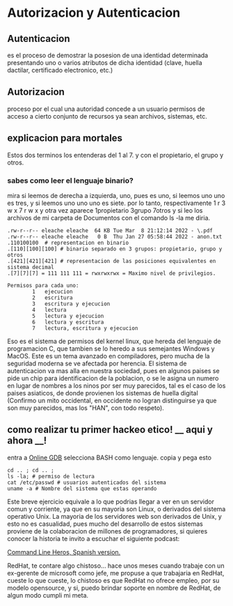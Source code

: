 # Autorizacion y Autenticacion

## Autenticacion
es el proceso de demostrar la posesion de una identidad determinada presentando uno o varios atributos de dicha identidad (clave, huella dactilar, certificado electronico, etc.)

## Autorizacion
proceso por el cual una autoridad concede a un usuario permisos de acceso a cierto conjunto de recursos ya sean archivos, sistemas, etc.

## explicacion para mortales
Estos dos terminos los entenderas del 1 al 7. 
y con el propietario, el grupo y otros.

### sabes como leer el lenguaje binario?
mira si leemos de derecha a izquierda, uno, pues es uno, si leemos uno uno es tres,  y si leemos uno uno uno es siete.
por lo tanto, respectivamente           1 r                           3  w  x                         7 r   w   x
y otra vez aparece                  1propietario                   3grupo                         7otros
y si leo los archivos de mi carpeta de Documentos con el comando ls -la
me diria.
```
.rw-r--r-- eleache eleache  64 KB Tue Mar  8 21:12:14 2022 - \.pdf
.rw-r--r-- eleache eleache   0 B  Thu Jan 27 05:58:44 2022 - anon.txt
.110100100  # representacion en binario
.[110][100][100] # binario separado en 3 grupos: propietario, grupo y otros
.[421][421][421] # representacion de las posiciones equivalentes en sistema decimal
.[7][7][7] = 111 111 111 = rwxrwxrwx = Maximo nivel de privilegios.

Permisos para cada uno:
        1   ejecucion 
        2   escritura
        3   escritura y ejecucion
        4   lectura
        5   lectura y ejecucion
        6   lectura y escritura
        7   lectura, escritura y ejecucion

```
Eso es el sistema de permisos del kernel linux, que hereda del lenguaje de programacion C, que tambien se lo heredo a sus semejantes Windows y MacOS. Este es un tema avanzado en compiladores, pero mucha de la seguridad moderna se ve afectada por herencia.
El sistema de autenticacion va mas alla en nuestra sociedad, pues en algunos paises se pide un chip para identificacion de la poblacion, o se le asigna un numero en lugar de nombres a los ninos por ser muy parecidos, tal es el caso de los paises asiaticos, de donde provienen los sistemas de huella digital (Confirmo un mito occidental, en occidente no logran distinguirse ya que son muy parecidos, mas los "HAN", con todo respeto).

## como realizar tu primer hackeo etico! __ aqui y ahora __!
entra a [Online GDB](https://www.onlinegdb.com/) 
selecciona BASH como lenguaje.
copia y pega esto
```
cd .. ; cd .. ; 
ls -la; # permiso de lectura
cat /etc/passwd # usuarios autenticados del sistema
uname -a # Nombre del sistema que estas operando
```
Este breve ejercicio equivale a lo que podrias llegar a ver en un servidor comun y corriente, ya que en su mayoria son Linux, o derivados del sistema operativo Unix. La mayoria de los servidores web son derivados de Unix, y esto no es casualidad, pues mucho del desarrollo de estos sistemas proviene de la colaboracion de millones de programadores, si quieres conocer la historia te invito a escuchar el siguiente podcast: 

[Command Line Heros, Spanish version.](https://www.redhat.com/es/command-line-heroes)

RedHat, te contare algo chistoso... hace unos meses cuando trabaje con un ex-gerente de microsoft como jefe, me propuse a que trabajaria en RedHat, cueste lo que cueste, lo chistoso es que RedHat no ofrece empleo, por su modelo opensource, y si, puedo brindar soporte en nombre de RedHat, de algun modo cumpli mi meta. 
